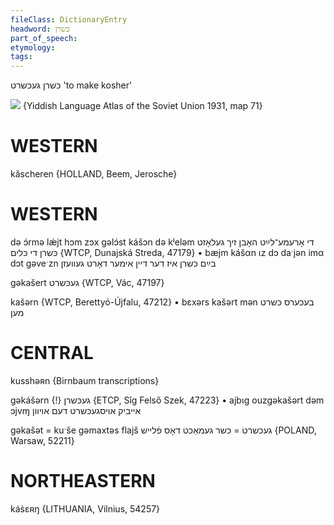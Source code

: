 ```yaml
---
fileClass: DictionaryEntry
headword: כּשרן
part_of_speech: 
etymology: 
tags: 
---
```

כּשרן
געכּשרט
'to make kosher'

![](https://ia801509.us.archive.org/29/items/shprakhatlas/ShprakhatlasKarte71-Optimized.jpg)
{Yiddish Language Atlas of the Soviet Union 1931, map 71}

WESTERN
========

kăscheren {HOLLAND, Beem, Jerosche}

WESTERN
========

də ɔ́rmə lǽjt hɔm zɔx gəlɔ́st kášɔn də kʲeləm די אָרעמע־לײַט האָבן זיך געלאָזט כּשרן די כּלים {WTCP, Dunajská Streda, 47179}
	•	bæjm kášαn ɩz dɔ daˑjən imα dɔt gəveˑzn בײַם כּשרן איז דער דיין אימער דאָרט געוועזן

gəkašert געכּשרט {WTCP, Vác, 47197}

kašərn {WTCP, Berettyó-Újfalu, 47212}
	•	bɛxərs kašərt mən בעכערס כּשרט מען

CENTRAL
========

kusshəʀn {Birnbaum transcriptions}

gəkášərn {!} געכּשרן {ETCP, Sîg Felső Szek, 47223}
	•	ajbɩg ouzgəkašərt dəm ɔjvɱ אייביק אויסגעכּשרט דעם אויוון

gəkašət = kuˑše gəmaxtəs flajš געכּשרט = כּשר געמאַכט דאָס פֿלייש {POLAND, Warsaw, 52211}

NORTHEASTERN
==============

kás̀ɛʀŋ {LITHUANIA, Vilnius, 54257}